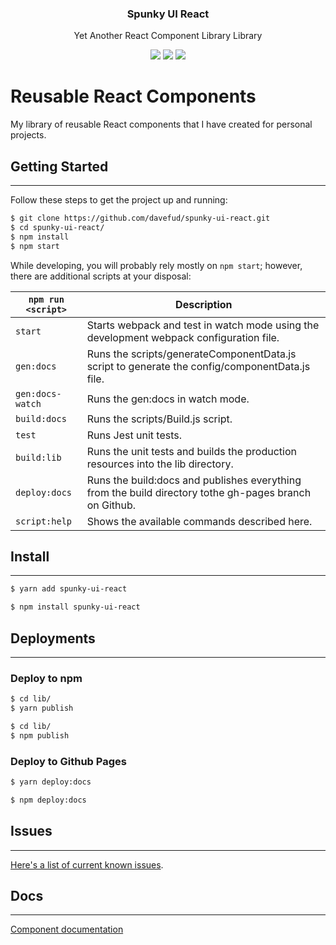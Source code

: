<h3 align="center">
  Spunky UI React
</h3>

<p align="center">
  Yet Another React Component Library Library
</p>

<p align="center">
  <a href="https://www.npmjs.com/package/spunky-ui-react"><img src="https://img.shields.io/npm/v/spunky-ui-react.svg?style=flat-square"></a>
  <a href="https://www.npmjs.com/package/spunky-ui-react"><img src="https://img.shields.io/npm/dm/spunky-ui-react.svg?style=flat-square"></a>
  <a href="https://travis-ci.org/davefud/spunky-ui-react"><img src="https://img.shields.io/travis/davefud/spunky-ui-react/master.svg?style=flat-square"></a>
</p>


# Reusable React Components

My library of reusable React components that I have created for personal projects.

## Getting Started

---

Follow these steps to get the project up and running:

```bash
$ git clone https://github.com/davefud/spunky-ui-react.git
$ cd spunky-ui-react/
$ npm install
$ npm start
```

While developing, you will probably rely mostly on `npm start`; however, there are additional scripts at your disposal:

|`npm run <script>`|Description|
|------------------|-----------|
|`start`|Starts webpack and test in watch mode using the development webpack configuration file.|
|`gen:docs`|Runs the scripts/generateComponentData.js script to generate the config/componentData.js file.|
|`gen:docs-watch`|Runs the gen:docs in watch mode.|
|`build:docs`|Runs the scripts/Build.js script.|
|`test`|Runs Jest unit tests.|
|`build:lib`|Runs the unit tests and builds the production resources into the lib directory.|
|`deploy:docs`|Runs the build:docs and publishes everything from the build directory tothe gh-pages branch on Github.|
|`script:help`|Shows the available commands described here.|

## Install

---

```bash
$ yarn add spunky-ui-react
```

```bash
$ npm install spunky-ui-react
```

## Deployments

---

### Deploy to npm

```bash
$ cd lib/
$ yarn publish
```

```bash
$ cd lib/
$ npm publish
```

### Deploy to Github Pages

```bash
$ yarn deploy:docs
```

```bash
$ npm deploy:docs
```

## Issues

---

[Here's a list of current known issues](https://github.com/davefud/spunky-ui-react/issues).

## Docs

---

[Component documentation](http://davefud.github.io/spunky-ui-react/)
